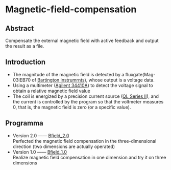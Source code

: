 # Magnetic-field-compensation
## Abstract
Compensate the external magnetic field with active feedback and output the result as a file.
## Introduction
- The magnitude of the magnetic field is detected by a fluxgate(Mag-03IEB70 of [Bartington instrumrnts](https://www.bartington.com)), whose output is a voltage data.
- Using a multimeter ([Agilent 34410A](https://github.com/XiaobudianChen/Magnetic-field-compensation/blob/master/34410A_11A_SCPI_Reference.chm)) to detect the voltage signal to obtain a relative magnetic field value
- The coil is energized by a precision current source ([QL Series II](https://github.com/XiaobudianChen/Magnetic-field-compensation/blob/master/QL%20Series%20II%20-%20Instruction%20Manual%20-%20Iss%208.pdf)), and the current is controlled by the program so that the voltmeter measures 0, that is, the magnetic field is zero (or a specific value).
## Programma
- Version 2.0 —— [Bfield_2.0](https://github.com/XiaobudianChen/Magnetic-field-compensation/blob/master/Bfield_2.0.py)  
Perfected the magnetic field compensation in the three-dimensional direction (two dimensions are actually operated)  
- Version 1.0 —— [Bfield_1.0](https://github.com/XiaobudianChen/Magnetic-field-compensation/blob/master/Bfield_1.0.py)  
Realize magnetic field compensation in one dimension and try it on three dimensions  
